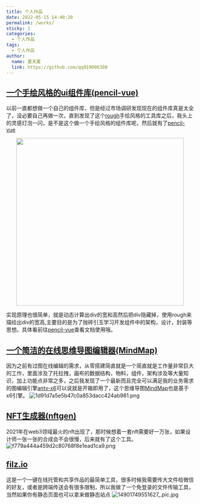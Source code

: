 ```yaml
---
title: 个人作品
date: 2022-05-15 14:40:20
permalink: /works/
sticky: 1
categories: 
  - 个人作品
tags: 
  - 个人作品
author: 
  name: 夏天夏
  link: https://github.com/qq919006380
---
```

## [一个手绘风格的ui组件库(pencil-vue)]( https://pencil-vue.cn/)
以前一直都想做一个自己的组件库，但是经过市场调研发现现在的组件库真是太全了，没必要自己再做一次，直到发现了这个[rough](https://github.com/rough-stuff/rough)手绘风格的工具库之后，我头上的灵感灯泡一闪，是不是这个做一个手绘风格的组件库呢，然后就有了[pencil-vue]( https://pencil-vue.cn/)
<!-- more -->

<p align="center"><img src="https://i.loli.net/2019/03/19/5c90dee1e0cb8.jpg" width="450" style="cursor: zoom-in;"></p>

实现原理也很简单，就是动态计算出div的宽和高然后把div隐藏掉，使用rough来描绘出div的宽高,主要目的是为了抛砖引玉学习开发组件中的架构，设计，封装等思想。具体看前往[pencil-vue]( https://pencil-vue.cn/)查看文档使用哦。

## [一个简洁的在线思维导图编辑器(MindMap)](http://www.minmap.cn/#/)
因为之前有过图在线编辑的需求，从零搭建简直就是一个简直就是工作量非常巨大的工作，里面涉及了托拉拽，画布的数据结构，物料，组件，架构涉及等大量知识，加上功能点非常之多，之后我发现了一个最新而且完全可以满足我的业务需求的图编辑引擎[antv-x6](https://antv-x6.gitee.io/zh/)可以说就是开箱即用了，这个思维导图[MindMap](http://www.minmap.cn/#/)也是基于x6引擎。
![1d91d7a5e5b47c0a853dacc424ab981.png](https://s2.loli.net/2022/05/30/U4mBqZQlbMHt3xV.png)

## [NFT生成器(nftgen)](https://nftgen.cn/)
2021年在web3领域最火的nft出现了，那时候想着一套nft需要好一万张，如果设计师一张一张的合成会不会很慢，后来就有了这个工具。
![f779a444a459d2c80768f8e1ead1ca9.png](https://s2.loli.net/2023/01/04/UkSJlvyNTmw6ujI.png)



## [filz.io](filz.io)
这是一个一键在线托管和共享作品的最简单工具，很多时候我需要传大文件给微信的好友，或者是跨端传送会有很多限制，所以我做了一个免登录的文件传输工具，当然如果你有静态页面也可以拿来做静态站点
![14901749551627_.pic.jpg](https://s2.loli.net/2025/06/10/XzrkAw98EMn1O32.png)